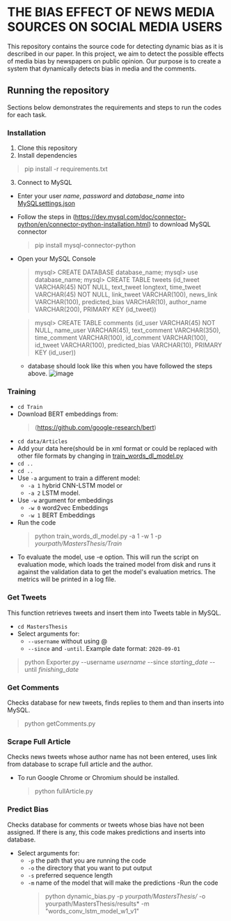 
# THE BIAS EFFECT OF NEWS MEDIA SOURCES ON SOCIAL MEDIA USERS
This repository contains the source code for detecting dynamic bias as it is described in our paper.
In this project, we aim to detect the possible effects of media bias by newspapers on public opinion. Our purpose is to create a system that dynamically detects bias in media and the comments.

## Running the repository
Sections below demonstrates the requirements and steps to run the codes for each task.
### Installation
1. Clone this repository
2. Install dependencies
  > pip install -r requirements.txt
3. Connect to MySQL
  - Enter your user *name*, *password* and *database_name* into [MySQLsettings.json](https://github.com/hmtkvs/MastersThesis/blob/master/MySQLsettings.json)
  - Follow the steps in (https://dev.mysql.com/doc/connector-python/en/connector-python-installation.html) to download MySQL connector 
    > pip install mysql-connector-python
  - Open your MySQL Console
    > mysql> CREATE DATABASE database_name;
    > mysql> use database_name;
    > mysql> CREATE TABLE tweets (id_tweet VARCHAR(45) NOT NULL, text_tweet longtext,
       time_tweet VARCHAR(45) NOT NULL, link_tweet VARCHAR(100), news_link VARCHAR(100), predicted_bias VARCHAR(10), author_name VARCHAR(200), PRIMARY KEY (id_tweet))
       
    > mysql> CREATE TABLE comments (id_user VARCHAR(45) NOT NULL, name_user VARCHAR(45),
       text_comment VARCHAR(350), time_comment VARCHAR(100), id_comment VARCHAR(100), id_tweet VARCHAR(100), predicted_bias VARCHAR(10), PRIMARY KEY (id_user))
    * database should look like this when you have followed the steps above.
    ![image](https://user-images.githubusercontent.com/56079783/93386616-410ed600-f868-11ea-9d2e-c0e36d2df4db.png)
         
### Training
- `cd Train`
- Download BERT embeddings from:
  > (https://github.com/google-research/bert)
- `cd data/Articles`
- Add your data here(should be in xml format or could be replaced with other file formats by changing in [train_words_dl_model.py](https://github.com/hmtkvs/MastersThesis/blob/master/Train/train_words_dl_model.py)
- `cd ..`
- `cd ..`
- Use `-a` argument to train a different model:
  * `-a 1` hybrid CNN-LSTM model or
  * `-a 2` LSTM model.
- Use `-w` argument for embeddings
  * `-w 0` word2vec Embeddings
  * `-w 1` BERT Embeddings
- Run the code
  > python train_words_dl_model.py -a 1 -w 1 -p *yourpath/MastersThesis/Train*

* To evaluate the model, use -e option. This will run the script on evaluation mode, which loads the trained model from disk and runs it against the validation data to get  the model's evaluation metrics. The metrics will be printed in a log file.

### Get Tweets
This function retrieves tweets and insert them into Tweets table in MySQL.
- `cd MastersThesis`
- Select arguments for:
  * `--username` without using @
  * `--since` and `-until`. Example date format: `2020-09-01`
> python Exporter.py --username *username* --since *starting_date* --until *finishing_date* 

### Get Comments
Checks database for new tweets, finds replies to them and than inserts into MySQL.
> python getComments.py 

### Scrape Full Article
Checks news tweets whose author name has not been entered, uses link from database to scrape full article and the author.
* To run Google Chrome or Chromium should be installed.
  > python fullArticle.py
  
### Predict Bias
Checks database for comments or tweets whose bias have not been assigned. If there is any, this code makes predictions and inserts into database.
- Select arguments for:
  * `-p` the path that you are running the code
  * `-o` the directory that you want to put output
  * `-s` preferred sequence length
  * `-m` name of the model that will make the predictions
  -Run the code
    > python dynamic_bias.py -p *yourpath/MastersThesis/* -o yourpath/MastersThesis/results* -m "words_conv_lstm_model_w1_v1"


